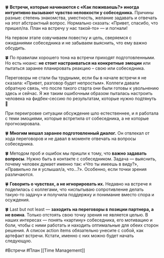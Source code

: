 🍀 **Встречи, которые начинаются с «Как поживаешь?» иногда интуитивно вызывают чувство неловкости у собеседника.** Причины разные: степень знакомства, уместность, желание задавать и отвечать на этот абстрактный вопрос. Нормально сказать: «Привет, спасибо, что пришел/ла. План на встречу у нас такой-то» — и погнали!

На первом этапе озвучиваем повестку и цель, сверяемся с ожиданиями собеседника и не забываем выяснить, что ему важно обсудить.

🍀 По правилам хорошего тона на встречи приходят подготовленными. Но есть нюанс: **не стоит настраиваться на конкретные эмоции** или пытаться заранее планировать реакцию – свою или собеседника.

Переговоры не стали бы трудными, если бы в начале встречи я не сказала: «Привет, разговор будет непростым». Коллеги давали обратную связь, что после такого старта они были готовы к увольнению здесь и сейчас. Я же таким ошибочным образом пыталась настроить человека на фидбек-сессию по результатам, которые нужно подтянуть 🙂

При переигровке ситуации обсуждение шло естественнее, и я работала с теми эмоциями, которые встретила от собеседника, а не которые прогнозировала.

🍀 **Многим мешал заранее подготовленный диалог.** Он отвлекал от хода переговоров и не давал в моменте отвечать на вопросы собеседника. 

🍀 Методом проб и ошибок мы пришли к тому, что **важно задавать вопросы**. Нужно быть в контакте с собеседником. Задача — выяснить, почему человек думает именно так: «Что ты имеешь в виду?», «Правильно ли я услышал/а, что…?». Особенно, если точки зрения различаются. 

🍀 **Говорить о чувствах, а не игнорировать их.** Недавно на встрече я поделилась с коллегами, что «испытываю сопротивление делать такую-то задачу» и получила поддержку и понимание вместо спора и осуждения.

🍀 Last but not least — **заходить на переговоры в позиции партнера, а не воина**. Только отстоять свою точку зрения не является целью. В наших интересах — понять «картину» собеседника, его мотивацию и боли, чтобы с ними работать и находить оптимальные для обеих сторон решения. А список action items обязательно унесите с собой, как артефакт встречи. Кстати, именно с них можно будет начать следующую.

#Встречи
#План 
[[Time Management]]
